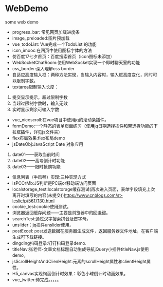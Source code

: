 # WebDemo
some web demo
- progress_bar: 常见网页加载进度条
- image_preloaded:图片预加载
- vue_todoList: Vue完成一个TodoList 的功能
- icon_imooc:在网页中使用图标字体的方法
- 仿百度17七夕首页：百度搜索首页（icon图标未添加）
- WebSocketChatRoom:使用WebSocket实现一个即时聊天室的功能
- css_border:深入理解css border
- 自适应高度输入框：两种方法实现，当输入内容时，输入框高度变化，同时可以限制字数。
- textarea限制输入长度：
 1. 提交显示提示，超过限制字数
 2. 当超过限制字数时，输入无效
 3. 实时显示剩余可输入字数
- vue_nicescroll:在vue项目中使用jq的滚动条插件。
- formDemo:一个静态的表单页面练习（使用jq日期选择插件和带选择功能的下拉框插件，详见js文件夹）
- flex布局效果:flex布局demo
- jsDateObj:JavaScript Date 对象应用
1. date01——获取当前时间
2. date02——高考倒计时功能
3. date03——限时抢购功能
- 信息列表（手风琴）实现:三种实现方式
- isPCOrMb:JS判断是PC端or移动端访问页面
- localstorage_test:localstorage缓存测试(再次进入页面，表单字段填充上次离开时填写的内容(未提交))https://www.cnblogs.com/st-leslie/p/5617130.html
- cookie_test:cookie使用测试。
- 浏览器返回缓存问题——主要是浏览器中的回退键。
- searchTest:通过汉字搜索拼音及首字母。
- unslider：jq插件unslider使用。
- postExcel: post发送数据在服务器生成文件，返回服务器文件地址，在客户端生成可下载链接。
- dingding扫码登录:钉钉扫码登录demo.
- titleNav:张老师-文章文档标题自动生成导航jQuery小插件titleNav.js使用demo。
- jsScrollHeightAndClienHeight:元素的scrollHeight属性和clientHeight属性。
- H5_canvas实现绚丽倒计时效果：彩色小球倒计时动画效果。
- vue_twitter:待完成。。。。。
